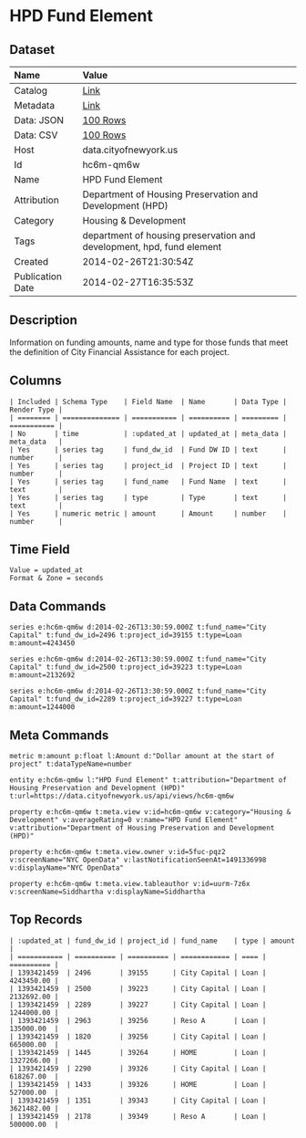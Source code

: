 # HPD Fund Element

## Dataset

| Name | Value |
| :--- | :---- |
| Catalog | [Link](https://catalog.data.gov/dataset/hpd-fund-element-61da0) |
| Metadata | [Link](https://data.cityofnewyork.us/api/views/hc6m-qm6w) |
| Data: JSON | [100 Rows](https://data.cityofnewyork.us/api/views/hc6m-qm6w/rows.json?max_rows=100) |
| Data: CSV | [100 Rows](https://data.cityofnewyork.us/api/views/hc6m-qm6w/rows.csv?max_rows=100) |
| Host | data.cityofnewyork.us |
| Id | hc6m-qm6w |
| Name | HPD Fund Element |
| Attribution | Department of Housing Preservation and Development (HPD) |
| Category | Housing & Development |
| Tags | department of housing preservation and development, hpd, fund element |
| Created | 2014-02-26T21:30:54Z |
| Publication Date | 2014-02-27T16:35:53Z |

## Description

Information on funding amounts, name and type for those funds that meet the definition of City Financial Assistance for each project.

## Columns

```ls
| Included | Schema Type    | Field Name  | Name       | Data Type | Render Type |
| ======== | ============== | =========== | ========== | ========= | =========== |
| No       | time           | :updated_at | updated_at | meta_data | meta_data   |
| Yes      | series tag     | fund_dw_id  | Fund DW ID | text      | number      |
| Yes      | series tag     | project_id  | Project ID | text      | number      |
| Yes      | series tag     | fund_name   | Fund Name  | text      | text        |
| Yes      | series tag     | type        | Type       | text      | text        |
| Yes      | numeric metric | amount      | Amount     | number    | number      |
```

## Time Field

```ls
Value = updated_at
Format & Zone = seconds
```

## Data Commands

```ls
series e:hc6m-qm6w d:2014-02-26T13:30:59.000Z t:fund_name="City Capital" t:fund_dw_id=2496 t:project_id=39155 t:type=Loan m:amount=4243450

series e:hc6m-qm6w d:2014-02-26T13:30:59.000Z t:fund_name="City Capital" t:fund_dw_id=2500 t:project_id=39223 t:type=Loan m:amount=2132692

series e:hc6m-qm6w d:2014-02-26T13:30:59.000Z t:fund_name="City Capital" t:fund_dw_id=2289 t:project_id=39227 t:type=Loan m:amount=1244000
```

## Meta Commands

```ls
metric m:amount p:float l:Amount d:"Dollar amount at the start of project" t:dataTypeName=number

entity e:hc6m-qm6w l:"HPD Fund Element" t:attribution="Department of Housing Preservation and Development (HPD)" t:url=https://data.cityofnewyork.us/api/views/hc6m-qm6w

property e:hc6m-qm6w t:meta.view v:id=hc6m-qm6w v:category="Housing & Development" v:averageRating=0 v:name="HPD Fund Element" v:attribution="Department of Housing Preservation and Development (HPD)"

property e:hc6m-qm6w t:meta.view.owner v:id=5fuc-pqz2 v:screenName="NYC OpenData" v:lastNotificationSeenAt=1491336998 v:displayName="NYC OpenData"

property e:hc6m-qm6w t:meta.view.tableauthor v:id=uurm-7z6x v:screenName=Siddhartha v:displayName=Siddhartha
```

## Top Records

```ls
| :updated_at | fund_dw_id | project_id | fund_name    | type | amount     | 
| =========== | ========== | ========== | ============ | ==== | ========== | 
| 1393421459  | 2496       | 39155      | City Capital | Loan | 4243450.00 | 
| 1393421459  | 2500       | 39223      | City Capital | Loan | 2132692.00 | 
| 1393421459  | 2289       | 39227      | City Capital | Loan | 1244000.00 | 
| 1393421459  | 2963       | 39256      | Reso A       | Loan | 135000.00  | 
| 1393421459  | 1820       | 39256      | City Capital | Loan | 665000.00  | 
| 1393421459  | 1445       | 39264      | HOME         | Loan | 1327266.00 | 
| 1393421459  | 2290       | 39326      | City Capital | Loan | 618267.00  | 
| 1393421459  | 1433       | 39326      | HOME         | Loan | 527000.00  | 
| 1393421459  | 1351       | 39343      | City Capital | Loan | 3621482.00 | 
| 1393421459  | 2178       | 39349      | Reso A       | Loan | 500000.00  | 
```
